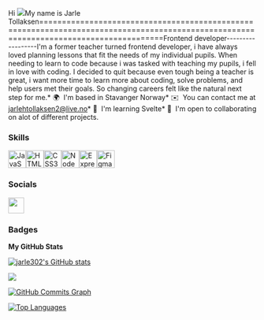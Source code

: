 Hi ![](https://user-images.githubusercontent.com/18350557/176309783-0785949b-9127-417c-8b55-ab5a4333674e.gif)My name is Jarle Tollaksen=======================================================================================================================================Frontend developer------------------I'm a former teacher turned frontend developer, i have always loved planning lessons that fit the needs of my individual pupils. When needing to learn to code because i was tasked with teaching my pupils, i fell in love with coding. I decided to quit because even tough being a teacher is great, i want more time to learn more about coding, solve problems, and help users met their goals. So changing careers felt like the natural next step for me.* 🌍  I'm based in Stavanger Norway* ✉️  You can contact me at [jarlehtollaksen2@live.no](mailto:jarlehtollaksen2@live.no)* 🧠  I'm learning Svelte* 🤝  I'm open to collaborating on alot of different projects.

### Skills


<p align="left">
<a href="https://developer.mozilla.org/en-US/docs/Web/JavaScript" target="_blank" rel="noreferrer"><img src="https://raw.githubusercontent.com/danielcranney/readme-generator/main/public/icons/skills/javascript-colored.svg" width="36" height="36" alt="JavaScript" /></a><a href="https://developer.mozilla.org/en-US/docs/Glossary/HTML5" target="_blank" rel="noreferrer"><img src="https://raw.githubusercontent.com/danielcranney/readme-generator/main/public/icons/skills/html5-colored.svg" width="36" height="36" alt="HTML5" /></a><a href="https://www.w3.org/TR/CSS/#css" target="_blank" rel="noreferrer"><img src="https://raw.githubusercontent.com/danielcranney/readme-generator/main/public/icons/skills/css3-colored.svg" width="36" height="36" alt="CSS3" /></a><a href="https://nodejs.org/en/" target="_blank" rel="noreferrer"><img src="https://raw.githubusercontent.com/danielcranney/readme-generator/main/public/icons/skills/nodejs-colored.svg" width="36" height="36" alt="NodeJS" /></a><a href="https://expressjs.com/" target="_blank" rel="noreferrer"><img src="https://raw.githubusercontent.com/danielcranney/readme-generator/main/public/icons/skills/express-colored-dark.svg" width="36" height="36" alt="Express" /></a><a href="https://www.figma.com/" target="_blank" rel="noreferrer"><img src="https://raw.githubusercontent.com/danielcranney/readme-generator/main/public/icons/skills/figma-colored.svg" width="36" height="36" alt="Figma" /></a></p>

### Socials<p align="left"> <a href="https://www.github.com/jarle302" target="_blank" rel="noreferrer"><img src="https://raw.githubusercontent.com/danielcranney/readme-generator/main/public/icons/socials/github-dark.svg" width="32" height="32" /></a></p>

### Badges

<b>My GitHub Stats</b>

<a href="http://www.github.com/jarle302"><img src="https://github-readme-stats.vercel.app/api?username=jarle302&show_icons=true&hide=&count_private=true&title_color=ef4444&text_color=ec4899&icon_color=000000&bg_color=1c1917&hide_border=true&show_icons=true" alt="jarle302's GitHub stats" /></a>

<a href="http://www.github.com/jarle302"><img src="https://github-readme-streak-stats.herokuapp.com/?user=jarle302&stroke=ec4899&background=1c1917&ring=ef4444&fire=ef4444&currStreakNum=ec4899&currStreakLabel=ef4444&sideNums=ec4899&sideLabels=ec4899&dates=ec4899&hide_border=true" /></a>

<a href="http://www.github.com/jarle302"><img src="https://github-readme-activity-graph.cyclic.app/graph?username=jarle302&bg_color=1c1917&color=ec4899&line=000000&point=ec4899&area_color=1c1917&area=true&hide_border=true&custom_title=GitHub%20Commits%20Graph" alt="GitHub Commits Graph" /></a>

<a href="https://github.com/jarle302" align="left"><img src="https://github-readme-stats.vercel.app/api/top-langs/?username=jarle302&langs_count=10&title_color=ef4444&text_color=ec4899&icon_color=000000&bg_color=1c1917&hide_border=true&locale=en&custom_title=Top%20%Languages" alt="Top Languages" /></a>
